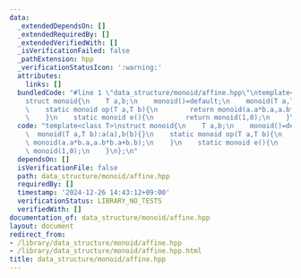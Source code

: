 ```yaml
---
data:
  _extendedDependsOn: []
  _extendedRequiredBy: []
  _extendedVerifiedWith: []
  _isVerificationFailed: false
  _pathExtension: hpp
  _verificationStatusIcon: ':warning:'
  attributes:
    links: []
  bundledCode: "#line 1 \"data_structure/monoid/affine.hpp\"\ntemplate<class T>\n\
    struct monoid{\n    T a,b;\n    monoid()=default;\n    monoid(T a,T b):a(a),b(b){}\n\
    \    static monoid op(T a,T b){\n        return monoid(a.a*b.a,a.b*b.a+b.b);\n\
    \    }\n    static monoid e(){\n        return monoid(1,0);\n    }\n};\n"
  code: "template<class T>\nstruct monoid{\n    T a,b;\n    monoid()=default;\n  \
    \  monoid(T a,T b):a(a),b(b){}\n    static monoid op(T a,T b){\n        return\
    \ monoid(a.a*b.a,a.b*b.a+b.b);\n    }\n    static monoid e(){\n        return\
    \ monoid(1,0);\n    }\n};\n"
  dependsOn: []
  isVerificationFile: false
  path: data_structure/monoid/affine.hpp
  requiredBy: []
  timestamp: '2024-12-26 14:43:12+09:00'
  verificationStatus: LIBRARY_NO_TESTS
  verifiedWith: []
documentation_of: data_structure/monoid/affine.hpp
layout: document
redirect_from:
- /library/data_structure/monoid/affine.hpp
- /library/data_structure/monoid/affine.hpp.html
title: data_structure/monoid/affine.hpp
---
```


